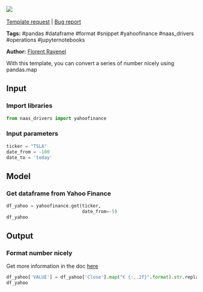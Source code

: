 <a href="https://app.naas.ai/user-redirect/naas/downloader?url=https://raw.githubusercontent.com/jupyter-naas/awesome-notebooks/master/Pandas/Pandas_Format_number_to_string.ipynb" target="_parent"><img src="https://naasai-public.s3.eu-west-3.amazonaws.com/open_in_naas.svg"/></a><br><br><a href="https://github.com/jupyter-naas/awesome-notebooks/issues/new?assignees=&labels=&template=template-request.md&title=Tool+-+Action+of+the+notebook+">Template request</a> | <a href="https://github.com/jupyter-naas/awesome-notebooks/issues/new?assignees=&labels=bug&template=bug_report.md&title=Pandas+-+Format+number+to+string:+Error+short+description">Bug report</a>

**Tags:** #pandas #dataframe #format #snippet #yahoofinance #naas_drivers #operations #jupyternotebooks

**Author:** [Florent Ravenel](https://www.linkedin.com/in/florent-ravenel/)

With this template, you can convert a series of number nicely using pandas.map

## Input

### Import libraries


```python
from naas_drivers import yahoofinance
```

### Input parameters


```python
ticker = "TSLA"
date_from = -100
date_to = 'today'
```

## Model

### Get dataframe from Yahoo Finance


```python
df_yahoo = yahoofinance.get(ticker,
                            date_from=-5)
df_yahoo
```

## Output

### Format number nicely
Get more information in the doc [here](https://pandas.pydata.org/docs/reference/api/pandas.Series.map.html)


```python
df_yahoo['VALUE'] = df_yahoo['Close'].map("€ {:,.2f}".format).str.replace(",", " ")
df_yahoo
```


```python

```
